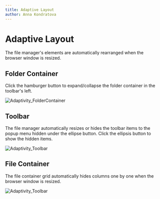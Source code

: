 ```yaml
---
title: Adaptive Layout
author: Anna Kondratova
---
```

# Adaptive Layout

The file manager's elements are automatically rearranged when the browser window is resized. 

## Folder Container

Click the hamburger button to expand/collapse the folder container in the toolbar's left.

![Adaptivity_FolderContainer](../../../images/fm-folder-container.png)

## Toolbar

The file manager automatically resizes or hides the toolbar items to the popup menu hidden under the ellipse button. Click the ellipsis button to show the hidden items.

![Adaptivity_Toolbar](../../../images/fm-folder-ellipsis.png)

## File Container

The file container grid automatically hides columns one by one when the browser window is resized. 

![Adaptivity_Toolbar](../../../images/fm-view-column.png)